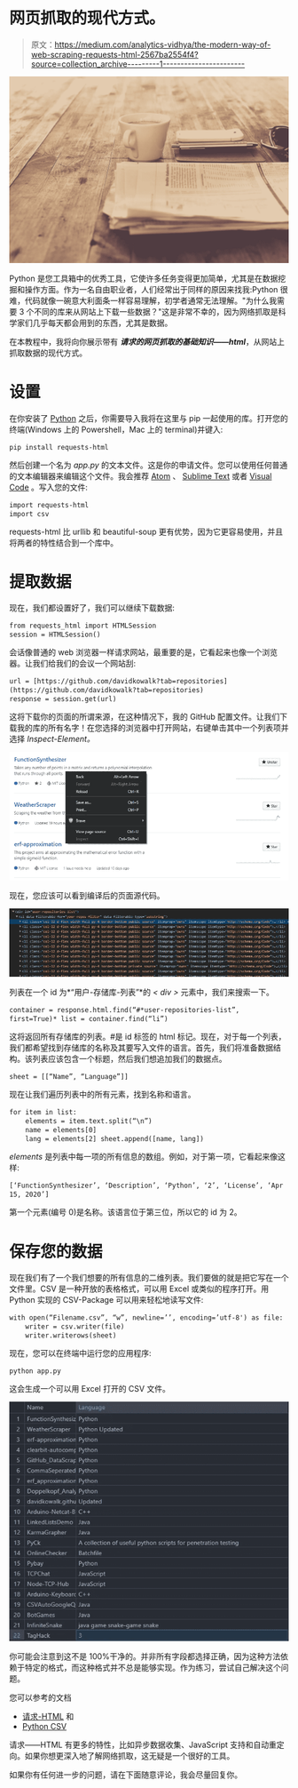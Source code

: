 # 网页抓取的现代方式。

> 原文：<https://medium.com/analytics-vidhya/the-modern-way-of-web-scraping-requests-html-2567ba2554f4?source=collection_archive---------1----------------------->

![](img/e81910204e5dc573ea11e0c41a233b8a.png)

Python 是您工具箱中的优秀工具，它使许多任务变得更加简单，尤其是在数据挖掘和操作方面。作为一名自由职业者，人们经常出于同样的原因来找我:Python 很难，代码就像一碗意大利面条一样容易理解，初学者通常无法理解。"为什么我需要 3 个不同的库来从网站上下载一些数据？"这是非常不幸的，因为网络抓取是科学家们几乎每天都会用到的东西，尤其是数据。

在本教程中，我将向你展示带有 ***请求的网页抓取的基础知识——html***，从网站上抓取数据的现代方式。

# 设置

在你安装了 [Python](http://python.org/) 之后，你需要导入我将在这里与 pip 一起使用的库。打开您的终端(Windows 上的 Powershell，Mac 上的 terminal)并键入:

```
pip install requests-html
```

然后创建一个名为 *app.py* 的文本文件。这是你的申请文件。您可以使用任何普通的文本编辑器来编辑这个文件。我会推荐 [Atom](https://atom.io/) 、 [Sublime Text](https://www.sublimetext.com/) 或者 [Visual Code](https://code.visualstudio.com/) 。写入您的文件:

```
import requests-html
import csv
```

requests-html 比 urllib 和 beautiful-soup 更有优势，因为它更容易使用，并且将两者的特性结合到一个库中。

# 提取数据

现在，我们都设置好了，我们可以继续下载数据:

```
from requests_html import HTMLSession
session = HTMLSession()
```

会话像普通的 web 浏览器一样请求网站，最重要的是，它看起来也像一个浏览器。让我们给我们的会议一个网站刮:

```
url = [https://github.com/davidkowalk?tab=repositories](https://github.com/davidkowalk?tab=repositories)
response = session.get(url)
```

这将下载你的页面的所谓来源，在这种情况下，我的 GitHub 配置文件。让我们下载我的库的所有名字！在您选择的浏览器中打开网站，右键单击其中一个列表项并选择 *Inspect-Element。*

![](img/7a53a9f32b6afaaefc89c9c04ebf50a8.png)

现在，您应该可以看到编译后的页面源代码。

![](img/71332ab8a4273a1009b99b902ebd5e9c.png)

列表在一个 id 为*“用户-存储库-列表”*的 *< div >* 元素中，我们来搜索一下。

```
container = response.html.find(“#*user-repositories-list”, first=True)* list = container.find(“li”)
```

这将返回所有存储库的列表。#是 id 标签的 html 标记。现在，对于每一个列表，我们都希望找到存储库的名称及其要写入文件的语言。首先，我们将准备数据结构。该列表应该包含一个标题，然后我们想追加我们的数据点。

```
sheet = [[“Name”, “Language”]]
```

现在让我们遍历列表中的所有元素，找到名称和语言。

```
for item in list:
    elements = item.text.split(“\n”)
    name = elements[0]
    lang = elements[2] sheet.append([name, lang])
```

*elements* 是列表中每一项的所有信息的数组。例如，对于第一项，它看起来像这样:

```
[‘FunctionSynthesizer’, ‘Description’, ‘Python’, ‘2’, ‘License’, ‘Apr 15, 2020’]
```

第一个元素(编号 0)是名称。该语言位于第三位，所以它的 id 为 2。

# 保存您的数据

现在我们有了一个我们想要的所有信息的二维列表。我们要做的就是把它写在一个文件里。CSV 是一种开放的表格格式，可以用 Excel 或类似的程序打开。用 Python 实现的 CSV-Package 可以用来轻松地读写文件:

```
with open(“Filename.csv”, “w”, newline=’’, encoding=’utf-8') as file:
    writer = csv.writer(file)
    writer.writerows(sheet)
```

现在，您可以在终端中运行您的应用程序:

```
python app.py
```

这会生成一个可以用 Excel 打开的 CSV 文件。

![](img/4599fb20e1270ab92c09782687fced57.png)

你可能会注意到这不是 100%干净的。并非所有字段都选择正确，因为这种方法依赖于特定的格式，而这种格式并不总是能够实现。作为练习，尝试自己解决这个问题。

您可以参考的文档

*   [请求-HTML](https://pypi.org/project/requests-html/) 和
*   [Python CSV](https://docs.python.org/3/library/csv.html)

请求——HTML 有更多的特性，比如异步数据收集、JavaScript 支持和自动重定向。如果你想更深入地了解网络抓取，这无疑是一个很好的工具。

如果你有任何进一步的问题，请在下面随意评论，我会尽量回复你。